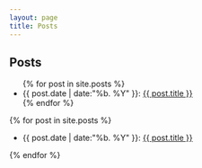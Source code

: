 ```yaml
---
layout: page
title: Posts
---
```


## Posts

<ul>
  {% for post in site.posts %}
    <li>{{ post.date | date:"%b. %Y" }}: <a href="{{ post.url }}">{{ post.title }}</a></li>
  {% endfor %}
</ul>


{% for post in site.posts %}
  <ul><li>{{ post.date | date:"%b. %Y" }}: <a href="{{ post.url }}">{{ post.title }}</a></li></ul>
{% endfor %}

